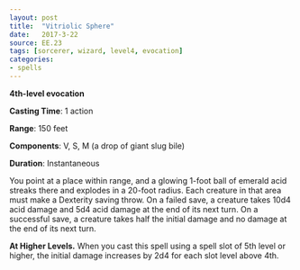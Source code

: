 ```yaml
---
layout: post
title:  "Vitriolic Sphere"
date:   2017-3-22
source: EE.23
tags: [sorcerer, wizard, level4, evocation]
categories:
- spells
---
```


**4th-level evocation**

**Casting Time**: 1 action

**Range**: 150 feet

**Components**: V, S, M (a drop of giant slug bile)

**Duration**: Instantaneous

You point at a place within range, and a glowing 1-foot ball of emerald acid streaks there and explodes in a 20-foot radius. Each creature in that area must make a Dexterity saving throw. On a failed save, a creature takes 10d4 acid damage and 5d4 acid damage at the end of its next turn. On a successful save, a creature takes half the initial damage and no damage at the end of its next turn.

**At Higher Levels.** When you cast this spell using a spell slot of 5th level or higher, the initial damage increases by 2d4 for each slot level above 4th.
